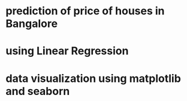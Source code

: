 
# prediction of price of houses in Bangalore
# using Linear Regression
# data visualization using matplotlib and seaborn
